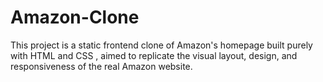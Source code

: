 # Amazon-Clone
This project is a static frontend clone of Amazon's homepage built purely with HTML and CSS , aimed to replicate the visual layout, design, and responsiveness of the real Amazon website.
